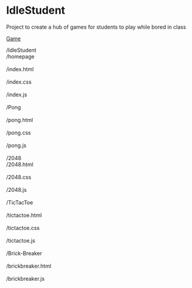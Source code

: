 # IdleStudent
Project to create a hub of games for students to play while bored in class

[Game](https://github.com/StudentKC-jpg/IdleStudent/blob/main/defaultHomepage/default.html)

/IdleStudent<br>
	/homepage<br>  
		/index.html<br>  
		/index.css<br>  
		/index.js<br>  
	/Pong<br>  
		/pong.html<br>  
		/pong.css<br>  
		/pong.js<br>  
	/2048<br>
		/2048.html<br>  
		/2048.css<br>  
		/2048.js<br>  
	/TicTacToe<br>  
		/tictactoe.html<br>  
		/tictactoe.css<br>  
		/tictactoe.js<br>  
	/Brick-Breaker<br>  
		/brickbreaker.html<br>  
		/brickbreaker.js<br>  


		
